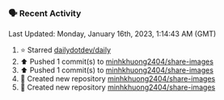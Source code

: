 ### 🗣 Recent Activity

<!--RECENT_ACTIVITY:last_update-->
Last Updated: Monday, January 16th, 2023, 1:14:43 AM (GMT)
<!--RECENT_ACTIVITY:last_update_end-->
<!--RECENT_ACTIVITY:start-->
1. ⭐ Starred [dailydotdev/daily](https://github.com/dailydotdev/daily)
2. ⬆️ Pushed 1 commit(s) to [minhkhuong2404/share-images](https://github.com/minhkhuong2404/share-images)
3. ⬆️ Pushed 1 commit(s) to [minhkhuong2404/share-images](https://github.com/minhkhuong2404/share-images)
4. 📔 Created new repository [minhkhuong2404/share-images](https://github.com/minhkhuong2404/share-images)
5. 📔 Created new repository [minhkhuong2404/share-images](https://github.com/minhkhuong2404/share-images)
<!--RECENT_ACTIVITY:end-->
